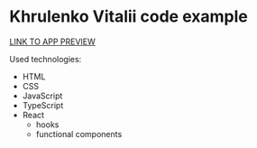 # Khrulenko Vitalii code example

[LINK TO APP PREVIEW](https://khrulenko.github.io/thebudget/)

Used technologies:

- HTML
- CSS
- JavaScript
- TypeScript
- React
  - hooks
  - functional components
